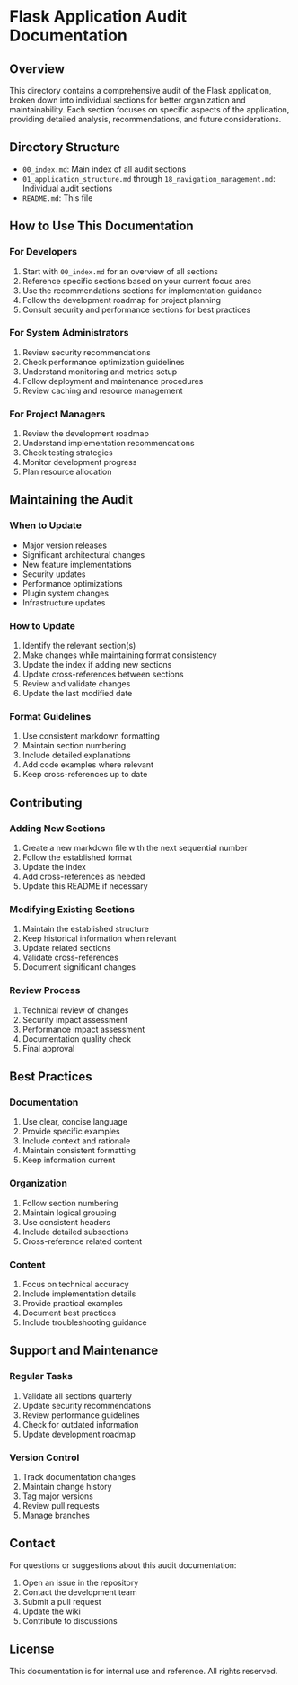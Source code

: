 # Flask Application Audit Documentation

## Overview
This directory contains a comprehensive audit of the Flask application, broken down into individual sections for better organization and maintainability. Each section focuses on specific aspects of the application, providing detailed analysis, recommendations, and future considerations.

## Directory Structure
- `00_index.md`: Main index of all audit sections
- `01_application_structure.md` through `18_navigation_management.md`: Individual audit sections
- `README.md`: This file

## How to Use This Documentation

### For Developers
1. Start with `00_index.md` for an overview of all sections
2. Reference specific sections based on your current focus area
3. Use the recommendations sections for implementation guidance
4. Follow the development roadmap for project planning
5. Consult security and performance sections for best practices

### For System Administrators
1. Review security recommendations
2. Check performance optimization guidelines
3. Understand monitoring and metrics setup
4. Follow deployment and maintenance procedures
5. Review caching and resource management

### For Project Managers
1. Review the development roadmap
2. Understand implementation recommendations
3. Check testing strategies
4. Monitor development progress
5. Plan resource allocation

## Maintaining the Audit

### When to Update
- Major version releases
- Significant architectural changes
- New feature implementations
- Security updates
- Performance optimizations
- Plugin system changes
- Infrastructure updates

### How to Update
1. Identify the relevant section(s)
2. Make changes while maintaining format consistency
3. Update the index if adding new sections
4. Update cross-references between sections
5. Review and validate changes
6. Update the last modified date

### Format Guidelines
1. Use consistent markdown formatting
2. Maintain section numbering
3. Include detailed explanations
4. Add code examples where relevant
5. Keep cross-references up to date

## Contributing

### Adding New Sections
1. Create a new markdown file with the next sequential number
2. Follow the established format
3. Update the index
4. Add cross-references as needed
5. Update this README if necessary

### Modifying Existing Sections
1. Maintain the established structure
2. Keep historical information when relevant
3. Update related sections
4. Validate cross-references
5. Document significant changes

### Review Process
1. Technical review of changes
2. Security impact assessment
3. Performance impact assessment
4. Documentation quality check
5. Final approval

## Best Practices

### Documentation
1. Use clear, concise language
2. Provide specific examples
3. Include context and rationale
4. Maintain consistent formatting
5. Keep information current

### Organization
1. Follow section numbering
2. Maintain logical grouping
3. Use consistent headers
4. Include detailed subsections
5. Cross-reference related content

### Content
1. Focus on technical accuracy
2. Include implementation details
3. Provide practical examples
4. Document best practices
5. Include troubleshooting guidance

## Support and Maintenance

### Regular Tasks
1. Validate all sections quarterly
2. Update security recommendations
3. Review performance guidelines
4. Check for outdated information
5. Update development roadmap

### Version Control
1. Track documentation changes
2. Maintain change history
3. Tag major versions
4. Review pull requests
5. Manage branches

## Contact

For questions or suggestions about this audit documentation:
1. Open an issue in the repository
2. Contact the development team
3. Submit a pull request
4. Update the wiki
5. Contribute to discussions

## License
This documentation is for internal use and reference. All rights reserved.
